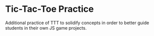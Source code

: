 # Tic-Tac-Toe Practice

Additional practice of TTT to solidify concepts in order to better guide students in their own JS game projects. 

